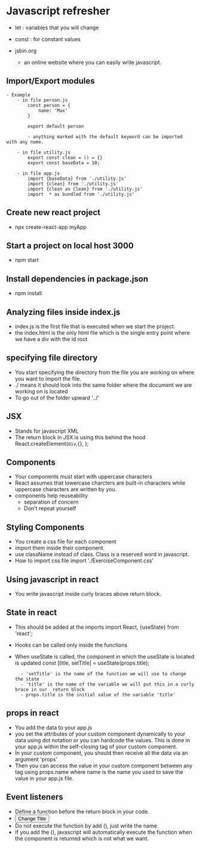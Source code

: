 # Javascript refresher
+ let : variables that you will change
+ const : for constant values


+ jsbin.org
    - an online website where you can easily write javascript.

## Import/Export modules
    - Example
        - in file person.js
            const person = {
                name: 'Max'
            } 

            export default person

            - anything marked with the default keyword can be imported with any name.

        - in file utility.js 
            export const clean = () = {}
            export const baseData = 10;
        
        - in file app.js
            import {baseData} from './utility.js'
            import {clean} from './utility.js' 
            import {clean as Clean} from './utility.js' 
            import  * as bundled from './utility.js'

## Create new react project
+ npx create-react-app myApp

## Start a project on local host 3000
+ npm start

## Install dependencies in package.json
+ npm install

## Analyzing files inside index.js
+ index.js is the first file that is executed when we start the project.
+ the index.html is the only html file which is the single entry point where we have a div with the id root

## specifying file directory
+ You start specifying the directory from the file you are working on where you want to import the file. 
+ ./ means it should look into the same folder where the document we are working on is located
+ To go out of the folder upward '../'

## JSX
+ Stands for javascript XML
+ The return block in JSX is using this behind the hood
    React.createElement(`div`,{}, );

## Components
+ Your components must start with uppercase characters
+ React assumes that lowercase charcters are built-in characters while uppercase characters are written by you.
+ components help reuseability
    - separation of concern
    - Don't repeat yourself

## Styling Components
+ You create a css file for each component
+ import them inside their component.
+ use className instead of class. Class is a reserved word in javascript. 
+ How to import css file
    import './ExerciseComponent.css'

## Using javascript in react
+ You write javascript inside curly braces above return block.

## State in react
+ This should be added at the imports
    import React, {useState} from 'react';

+ Hooks can be called only inside the functions
+ When useState is called, the component in which the useState is located is updated
    const [title, setTitle] = useState(props.title);

        - 'setTitle' is the name of the function we will use to change the state
        - 'title' is the name of the variable we will put this in a curly brace in our  return block
        - props.title is the initial value of the variable 'title'
        
## props in react
+ You add the data to your app.js
+ you set the attributes of your custom component dynamically to your data using dot notation or you can hardcode the values. This is done in your app.js within the self-closing tag of your custom component.
+ In your custom component, you should then receive all the data via an argument 'props' 
+ Then you can access the value in your custom component between any tag using props.name where name is the name you used to save the value in your app.js file.

## Event listeners
+ Define a function before the return block in your code.
+ <button onClick={FunctionName}>Change Title</button>
+ Do not execute the function by add (), just write the name.
+ If you add the (), javascript will automatically execute the function when the component is returned which is not what we want.